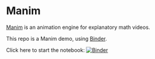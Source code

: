 # Manim

[Manim](https://www.manim.community/) is an animation engine for explanatory math videos.

This repo is a Manim demo, using [Binder](https://mybinder.readthedocs.io/en/latest/index.html).

Click here to start the notebook: [![Binder](https://mybinder.org/badge_logo.svg)](https://mybinder.org/v2/gh/clifford2/manim-demo/main?urlpath=%2Fdoc%2Ftree%2Fmanim-first-steps.ipynb)
